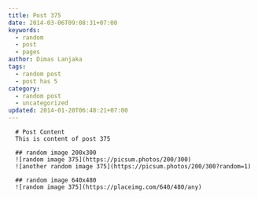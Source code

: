 ```yaml
---
title: Post 375
date: 2014-03-06T09:08:31+07:00
keywords:
  - random
  - post
  - pages
author: Dimas Lanjaka
tags:
  - random post
  - post has 5
category:
  - random post
  - uncategorized
updated: 2014-01-20T06:48:21+07:00
---
```


      # Post Content
      This is content of post 375

      ## random image 200x300
      ![random image 375](https://picsum.photos/200/300)
      ![another random image 375](https://picsum.photos/200/300?random=1)

      ## random image 640x480
      ![random image 375](https://placeimg.com/640/480/any)
      